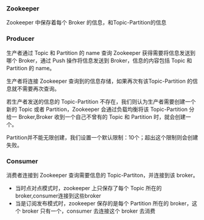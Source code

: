 ### Zookeeper
Zookeeper 中保存着每个 Broker 的信息，和Topic-Partition的信息

### Producer
生产者通过 Topic 和 Partition 的 name 查询 Zookeeper 获得需要将信息发送到哪个 Broker，通过 Push 操作将信息发送到 Broker，信息的内容包括 Topic 和 Partition 的 name。

生产者将连接 Zookeeper 查询到的信息存储，如果再次有该Topic-Partition 的信息就不需要再次查询。

若生产者发送的信息的 Topic-Partition 不存在，我们则认为生产者需要创建一个新的 Topic 或者 Partition，Zookeeper 会通过负载均衡将该 Topic-Partition 分给一 Broker,Broker 收到一个自己不曾有的 Topic 和 Partition 时，就会创建一个。

Partition并不能无限创建，我们设置一个默认限制：10个；超出这个限制则会创建失败。

### Consumer
消费者连接到 Zookeeper 查询需要信息的 Topic-Partiton，并连接到该 broker。

- 当时点对点模式时，zookeeper 上只保存了每个 Topic 所在的 broker,consumer连接到这些broker
- 当是订阅发布模式时，zookeeper 保存的是每个 Partition 所在的 broker，这个 broker 只有一个，consumer 去连接这个 broker 去消费